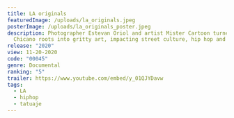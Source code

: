 ```yaml
---
title: LA originals
featuredImage: /uploads/la_originals.jpeg
posterImage: /uploads/la_originals_poster.jpeg
description: Photographer Estevan Oriol and artist Mister Cartoon turned their
  Chicano roots into gritty art, impacting street culture, hip hop and beyond.
release: "2020"
view: 11-20-2020
code: "00045"
genre: Documental
ranking: "5"
trailer: https://www.youtube.com/embed/y_01QJYDavw
tags:
  - LA
  - hiphop
  - tatuaje
---
```

